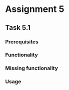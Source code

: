 # Assignment 5

## Task 5.1

### Prerequisites


### Functionality


### Missing functionality


### Usage